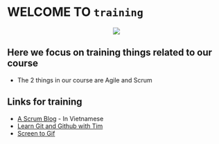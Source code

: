 # WELCOME TO `training` 

<p align = "center">
  <img src = "https://media4.giphy.com/media/1UUOoRn9JufL8nabpr/giphy.gif"/>
</p>

## Here we focus on training things related to our course 
* The 2 things in our course are Agile and Scrum

## Links for training
* [A Scrum Blog](https://itviec.com/blog/agile-la-gi-scrum-la-gi/) - In Vietnamese
* [Learn Git and Github with Tim](https://www.youtube.com/watch?v=DVRQoVRzMIY)
* [Screen to Gif](https://dev.to/kelli/demo-your-app-in-your-github-readme-with-an-animated-gif-2o3c)
